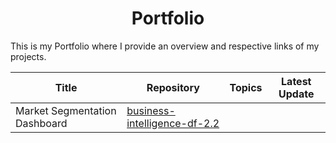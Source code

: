 <h1 align="center"> Portfolio </h1>

This is my Portfolio where I provide an overview and respective links of my projects.


| Title | Repository | Topics | Latest Update
| ------ | ------ | ----- | ------
| Market Segmentation Dashboard | [business-intelligence-df-2.2](https://github.com/dafo16ac/business-intelligence-df-2.2) | 
